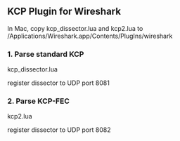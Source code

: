 ## KCP Plugin for Wireshark

In Mac, copy kcp_dissector.lua and kcp2.lua to /Applications/Wireshark.app/Contents/PlugIns/wireshark

### 1. Parse standard KCP
kcp_dissector.lua    

register dissector to UDP port 8081
### 2. Parse KCP-FEC 
kcp2.lua   

register dissector to UDP port 8082

